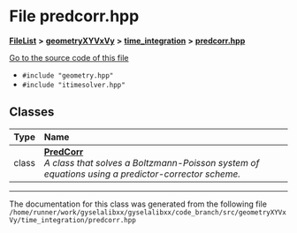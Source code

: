 

# File predcorr.hpp



[**FileList**](files.md) **>** [**geometryXYVxVy**](dir_e4674dab6493cf35bbeb1b23e7fbbddd.md) **>** [**time\_integration**](dir_e2479f83d09a2f8b4ff065e45deaef4e.md) **>** [**predcorr.hpp**](geometryXYVxVy_2time__integration_2predcorr_8hpp.md)

[Go to the source code of this file](geometryXYVxVy_2time__integration_2predcorr_8hpp_source.md)



* `#include "geometry.hpp"`
* `#include "itimesolver.hpp"`















## Classes

| Type | Name |
| ---: | :--- |
| class | [**PredCorr**](classPredCorr.md) <br>_A class that solves a Boltzmann-Poisson system of equations using a predictor-corrector scheme._  |



















































------------------------------
The documentation for this class was generated from the following file `/home/runner/work/gyselalibxx/gyselalibxx/code_branch/src/geometryXYVxVy/time_integration/predcorr.hpp`

